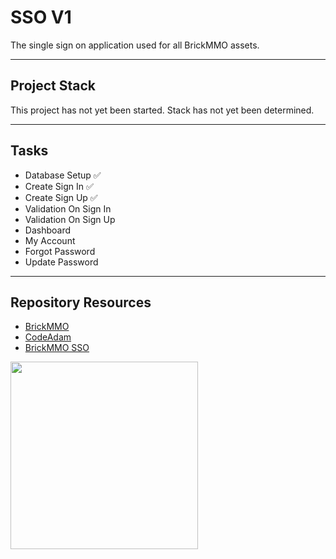 # SSO V1

The single sign on application used for all BrickMMO assets.

---

## Project Stack

This project has not yet been started. Stack has not yet been determined.

---

## Tasks

- Database Setup ✅
- Create Sign In ✅
- Create Sign Up ✅
- Validation On Sign In
- Validation On Sign Up
- Dashboard
- My Account
- Forgot Password
- Update Password

---

## Repository Resources

- [BrickMMO](https://brickmmo.com)
- [CodeAdam](https://codeadam.ca)
- [BrickMMO SSO](https://sso.brickmmo.com/)

<a href="https://brickmmo.com">
<img src="https://brickmmo.com/images/brickmmo-logo-horizontal.jpg" width="300">
</a>
